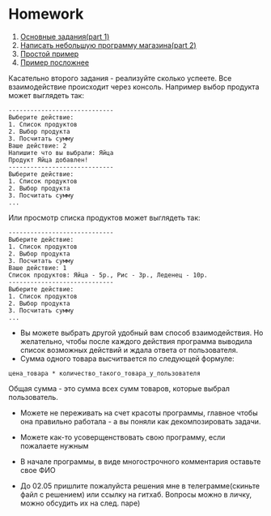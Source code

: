 # Homework
1. [Основные задания(part 1)](./part1.py)
2. [Написать небольшую программу магазина(part 2)](./part2.py)
3. [Простой пример](./examples/simple_example.py)
4. [Пример посложнее](./examples/example.py)

Касательно второго задания - реализуйте сколько успеете. Все взаимодействие происходит через консоль. Например выбор продукта может выглядеть так:
```
-----------------------------
Выберите действие:
1. Список продуктов
2. Выбор продукта
3. Посчитать сумму
Ваше действие: 2
Напишите что вы выбрали: Яйца
Продукт Яйца добавлен!
-----------------------------
Выберите действие:
1. Список продуктов
2. Выбор продукта
3. Посчитать сумму
...
```
Или просмотр списка продуктов может выглядеть так:
```
-----------------------------
Выберите действие:
1. Список продуктов
2. Выбор продукта
3. Посчитать сумму
Ваше действие: 1
Список продуктов: Яйца - 5р., Рис - 3р., Леденец - 10р.
-----------------------------
Выберите действие:
1. Список продуктов
2. Выбор продукта
3. Посчитать сумму
...
```
- Вы можете выбрать другой удобный вам способ взаимодействия. Но желательно, чтобы после каждого действия программа выводила список возможных действий и ждала ответа от пользователя.
- Сумма одного товара высчитвается по следующей формуле:
```
цена_товара * количество_такого_товара_у_пользователя
```
Общая сумма - это сумма всех сумм товаров, которые выбрал пользователь.

- Можете не переживать на счет красоты программы, главное чтобы она правильно работала - а вы поняли как декомпозировать задачи.

- Можете как-то усоверщенствовать свою программу, если пожалаете нужным

- В начале программы, в виде многострочного комментария оставьте свое ФИО

- До 02.05 пришлите пожалуйста решения мне в телеграмме(скиньте файл с решением) или ссылку на гитхаб. Вопросы можно в личку, можно обсудить их на след. паре)
